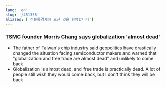 ```yaml
---
lang: 'en'
slug: '/451356'
aliases: ['신블록경제에 오신 것을 환영합니다']
---
```


### [TSMC founder Morris Chang says globalization 'almost dead'](https://asia.nikkei.com/Business/Tech/Semiconductors/TSMC-founder-Morris-Chang-says-globalization-almost-dead)

- The father of Taiwan's chip industry said geopolitics have drastically changed the situation facing semiconductor makers and warned that "globalization and free trade are almost dead" and unlikely to come back
- Globalization is almost dead, and free trade is practically dead. A lot of people still wish they would come back, but I don't think they will be back

<head>
  <html lang="en-US"/>
</head>
